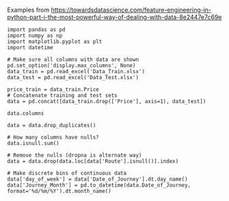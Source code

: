 Examples from https://towardsdatascience.com/feature-engineering-in-python-part-i-the-most-powerful-way-of-dealing-with-data-8e2447e7c69e

~~~
import pandas as pd
import numpy as np
import matplotlib.pyplot as plt
import datetime

# Make sure all columns with data are shown
pd.set_option('display.max_columns', None)
data_train = pd.read_excel('Data_Train.xlsx')
data_test = pd.read_excel('Data_Test.xlsx')

price_train = data_train.Price  
# Concatenate training and test sets 
data = pd.concat([data_train.drop(['Price'], axis=1), data_test])

data.columns

data = data.drop_duplicates()

# How many columns have nulls?
data.isnull.sum()

# Remove the nulls (dropna is alternate way)
data = data.drop(data.loc[data['Route'].isnull()].index)

# Make discrete bins of continuous data
data['day_of_week'] = data['Date_of_Journey'].dt.day_name()
data['Journey_Month'] = pd.to_datetime(data.Date_of_Journey, format='%d/%m/%Y').dt.month_name()


~~~
